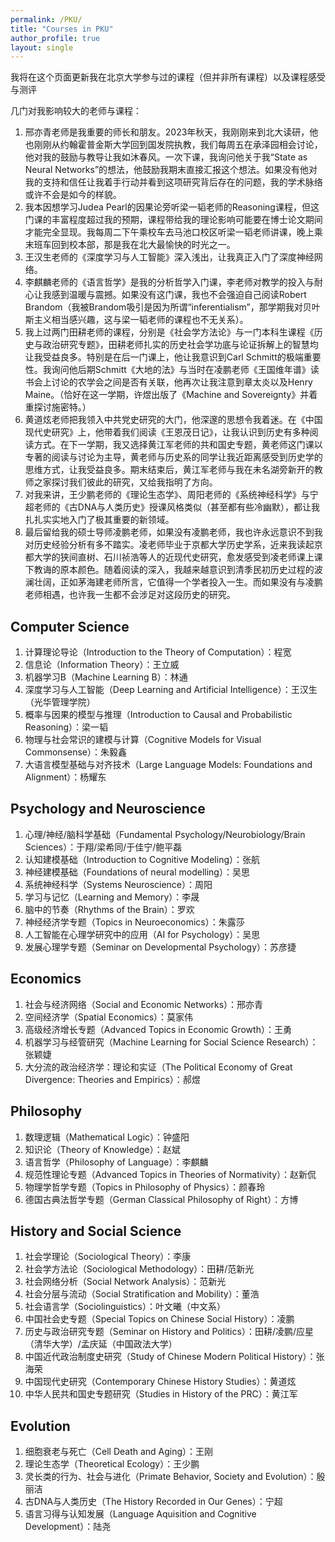 ```yaml
---
permalink: /PKU/
title: "Courses in PKU"
author_profile: true
layout: single
---
```


我将在这个页面更新我在北京大学参与过的课程（但并非所有课程）以及课程感受与测评 <br>

几门对我影响较大的老师与课程：<br>
1.  邢亦青老师是我重要的师长和朋友。2023年秋天，我刚刚来到北大读研，他也刚刚从约翰霍普金斯大学回到国发院执教，我们每周五在承泽园相会讨论，他对我的鼓励与教导让我如沐春风。一次下课，我询问他关于我“State as Neural Networks”的想法，他鼓励我期末直接汇报这个想法。如果没有他对我的支持和信任让我着手行动并看到这项研究背后存在的问题，我的学术脉络或许不会是如今的样貌。
2. 我本因想学习Judea Pearl的因果论旁听梁一韬老师的Reasoning课程，但这门课的丰富程度超过我的预期，课程带给我的理论影响可能要在博士论文期间才能完全显现。我每周二下午乘校车去马池口校区听梁一韬老师讲课，晚上乘末班车回到校本部，那是我在北大最愉快的时光之一。
3. 王汉生老师的《深度学习与人工智能》深入浅出，让我真正入门了深度神经网络。
4. 李麒麟老师的《语言哲学》是我的分析哲学入门课，李老师对教学的投入与耐心让我感到温暖与震撼。如果没有这门课，我也不会强迫自己阅读Robert Brandom（我被Brandom吸引是因为所谓“inferentialism”，那学期我对贝叶斯主义相当感兴趣，这与梁一韬老师的课程也不无关系）。
5. 我上过两门田耕老师的课程，分别是《社会学方法论》与一门本科生课程《历史与政治研究专题》，田耕老师扎实的历史社会学功底与论证拆解上的智慧均让我受益良多。特别是在后一门课上，他让我意识到Carl Schmitt的极端重要性。我询问他后期Schmitt《大地的法》与当时在凌鹏老师《王国维年谱》读书会上讨论的农学会之间是否有关联，他再次让我注意到章太炎以及Henry Maine。（恰好在这一学期，许煜出版了《Machine and Sovereignty》并着重探讨施密特。）
6. 黄道炫老师把我领入中共党史研究的大门，他深邃的思想令我着迷。在《中国现代史研究》上，他带着我们阅读《王恩茂日记》，让我认识到历史有多种阅读方式。在下一学期，我又选择黄江军老师的共和国史专题，黄老师这门课以专著的阅读与讨论为主导，黄老师与历史系的同学让我近距离感受到历史学的思维方式，让我受益良多。期末结束后，黄江军老师与我在未名湖旁新开的教师之家探讨我们彼此的研究，又给我指明了方向。
7. 对我来讲，王少鹏老师的《理论生态学》、周阳老师的《系统神经科学》与宁超老师的《古DNA与人类历史》授课风格类似（甚至都有些冷幽默），都让我扎扎实实地入门了极其重要的新领域。
8. 最后留给我的硕士导师凌鹏老师，如果没有凌鹏老师，我也许永远意识不到我对历史经验分析有多不踏实。凌老师毕业于京都大学历史学系，近来我读起京都大学的狭间直树、石川祯浩等人的近现代史研究，愈发感受到凌老师课上课下教诲的原本颜色。随着阅读的深入，我越来越意识到清季民初历史过程的波澜壮阔，正如茅海建老师所言，它值得一个学者投入一生。而如果没有与凌鹏老师相遇，也许我一生都不会涉足对这段历史的研究。

Computer Science
------
1. 计算理论导论（Introduction to the Theory of Computation）：程宽 <br>
2. 信息论（Information Theory）：王立威 <br>
3. 机器学习B（Machine Learning B）：林通 <br>
4. 深度学习与人工智能（Deep Learning and Artificial Intelligence）：王汉生（光华管理学院） <br>
5. 概率与因果的模型与推理（Introduction to Causal and Probabilistic Reasoning）：梁一韬 <br>
6. 物理与社会常识的建模与计算（Cognitive Models for Visual Commonsense）：朱毅鑫 <br>
7. 大语言模型基础与对齐技术（Large Language Models: Foundations and Alignment）：杨耀东 <br>

Psychology and Neuroscience
------
1. 心理/神经/脑科学基础（Fundamental Psychology/Neurobiology/Brain Sciences）：于翔/梁希同/于佳宁/鲍平磊 <br>
2. 认知建模基础（Introduction to Cognitive Modeling）：张航 <br>
3. 神经建模基础（Foundations of neural modelling）：吴思 <br>
4. 系统神经科学（Systems Neuroscience）：周阳 <br>
5. 学习与记忆（Learning and Memory）：李晟 <br>
6. 脑中的节奏（Rhythms of the Brain）：罗欢 <br>
7. 神经经济学专题（Topics in Neuroeconomics）：朱露莎 <br>
8. 人工智能在心理学研究中的应用（AI for Psychology）：吴思 <br>
9. 发展心理学专题（Seminar on Developmental Psychology）：苏彦捷 <br>

Economics
------
1. 社会与经济网络（Social and Economic Networks）：邢亦青 <br>
2. 空间经济学（Spatial Economics）：莫家伟 <br>
3. 高级经济增长专题（Advanced Topics in Economic Growth）：王勇 <br>
4. 机器学习与经管研究（Machine Learning for Social Science Research）：张颖婕 <br>
5. 大分流的政治经济学：理论和实证（The Political Economy of Great Divergence: Theories and Empirics）：郝煜 <br>

Philosophy
------
1. 数理逻辑（Mathematical Logic）：钟盛阳 <br>
2. 知识论（Theory of Knowledge）：赵斌 <br>
3. 语言哲学（Philosophy of Language）：李麒麟 <br>
4. 规范性理论专题（Advanced Topics in Theories of Normativity）：赵新侃 <br>
5. 物理学哲学专题（Topics in Philosophy of Physics）：颜春玲 <br>
6. 德国古典法哲学专题（German Classical Philosophy of Right）：方博 <br>

History and Social Science
------
1. 社会学理论（Sociological Theory）：李康 <br>
2. 社会学方法论（Sociological Methodology）：田耕/范新光 <br>
3. 社会网络分析（Social Network Analysis）：范新光 <br>
4. 社会分层与流动（Social Stratification and Mobility）：董浩 <br>
5. 社会语言学（Sociolinguistics）：叶文曦（中文系） <br>
6. 中国社会史专题（Special Topics on Chinese Social History）：凌鹏 <br>
7. 历史与政治研究专题（Seminar on History and Politics）：田耕/凌鹏/应星（清华大学）/孟庆延（中国政法大学） <br>
8. 中国近代政治制度史研究（Study of Chinese Modern Political History）：张海荣 <br>
9. 中国现代史研究（Contemporary Chinese History Studies）：黄道炫 <br>
10. 中华人民共和国史专题研究（Studies in History of the PRC）：黄江军 <br>

Evolution
------
1. 细胞衰老与死亡（Cell Death and Aging）：王刚 <br>
2. 理论生态学（Theoretical Ecology）：王少鹏 <br>
3. 灵长类的行为、社会与进化（Primate Behavior, Society and Evolution）：殷丽洁 <br>
4. 古DNA与人类历史（The History Recorded in Our Genes）：宁超 <br>
5. 语言习得与认知发展（Language Aquisition and Cognitive Development）：陆尧 <br>
